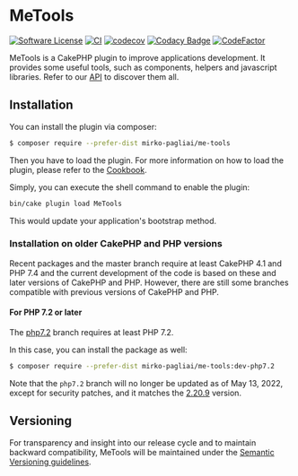 # MeTools

[![Software License](https://img.shields.io/badge/license-MIT-brightgreen.svg?style=flat-square)](LICENSE.txt)
[![CI](https://github.com/mirko-pagliai/me-tools/actions/workflows/ci.yml/badge.svg)](https://github.com/mirko-pagliai/me-tools/actions/workflows/ci.yml)
[![codecov](https://codecov.io/gh/mirko-pagliai/me-tools/branch/master/graph/badge.svg?token=qIHCm6UVu1)](https://codecov.io/gh/mirko-pagliai/me-tools)
[![Codacy Badge](https://app.codacy.com/project/badge/Grade/cc055cbeba0a454188e14f726b4423c9)](https://www.codacy.com/gh/mirko-pagliai/me-tools/dashboard?utm_source=github.com&amp;utm_medium=referral&amp;utm_content=mirko-pagliai/me-tools&amp;utm_campaign=Badge_Grade)
[![CodeFactor](https://www.codefactor.io/repository/github/mirko-pagliai/me-tools/badge/develop)](https://www.codefactor.io/repository/github/mirko-pagliai/me-tools/overview/develop)

MeTools is a CakePHP plugin to improve applications development.
It provides some useful tools, such as components, helpers and javascript libraries.
Refer to our [API](//mirko-pagliai.github.io/me-tools) to discover them all.

## Installation
You can install the plugin via composer:

```bash
$ composer require --prefer-dist mirko-pagliai/me-tools
```

Then you have to load the plugin. For more information on how to load the plugin,
please refer to the [Cookbook](//book.cakephp.org/4.0/en/plugins.html#loading-a-plugin).

Simply, you can execute the shell command to enable the plugin:
```bash
bin/cake plugin load MeTools
```
This would update your application's bootstrap method.

### Installation on older CakePHP and PHP versions
Recent packages and the master branch require at least CakePHP 4.1 and PHP 7.4
and the current development of the code is based on these and later versions of
CakePHP and PHP.
However, there are still some branches compatible with previous versions of
CakePHP and PHP.

#### For PHP 7.2 or later
The [php7.2](//github.com/mirko-pagliai/me-tools/tree/php7.2) branch
requires at least PHP 7.2.

In this case, you can install the package as well:
```bash
$ composer require --prefer-dist mirko-pagliai/me-tools:dev-php7.2
```

Note that the `php7.2` branch will no longer be updated as of May 13, 2022,
except for security patches, and it matches the
[2.20.9](//github.com/mirko-pagliai/me-tools/releases/tag/2.20.9) version.

## Versioning
For transparency and insight into our release cycle and to maintain backward compatibility,
MeTools will be maintained under the [Semantic Versioning guidelines](http://semver.org).

